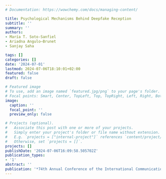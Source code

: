 ```yaml
---
# Documentation: https://wowchemy.com/docs/managing-content/

title: Psychological Mechanisms Behind Deepfake Reception
subtitle: ''
summary: ''
authors:
- María T. Soto-Sanfiel
- Ariadna Angulo—Brunet
- Sanjay Saha

tags: []
categories: []
date: '2024-07-01'
lastmod: 2024-07-06T18:10:01+02:00
featured: false
draft: false

# Featured image
# To use, add an image named `featured.jpg/png` to your page's folder.
# Focal points: Smart, Center, TopLeft, Top, TopRight, Left, Right, BottomLeft, Bottom, BottomRight.
image:
  caption: ''
  focal_point: ''
  preview_only: false

# Projects (optional).
#   Associate this post with one or more of your projects.
#   Simply enter your project's folder or file name without extension.
#   E.g. `projects = ["internal-project"]` references `content/project/deep-learning/index.md`.
#   Otherwise, set `projects = []`.
projects: []
publishDate: '2024-07-06T16:09:58.505702Z'
publication_types:
- '1'
abstract: ''
publication: '*74th Annual Conference of the International Communication Association*'
---
```

